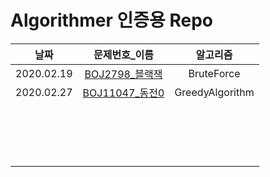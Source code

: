 # Algorithmer 인증용 Repo

|    날짜    |                  문제번호_이름                  |    알고리즘     |
| :--------: | :---------------------------------------------: | :-------------: |
| 2020.02.19 | [BOJ2798_블랙잭](www.acmicpc.net/problem/2798)  |   BruteForce    |
| 2020.02.27 | [BOJ11047_동전0](www.acmicpc.net/problem/11047) | GreedyAlgorithm |
|            |                                                 |                 |
|            |                                                 |                 |
|            |                                                 |                 |
|            |                                                 |                 |
|            |                                                 |                 |
|            |                                                 |                 |
|            |                                                 |                 |
|            |                                                 |                 |
|            |                                                 |                 |
|            |                                                 |                 |
|            |                                                 |                 |
|            |                                                 |                 |
|            |                                                 |                 |
|            |                                                 |                 |
|            |                                                 |                 |
|            |                                                 |                 |
|            |                                                 |                 |




